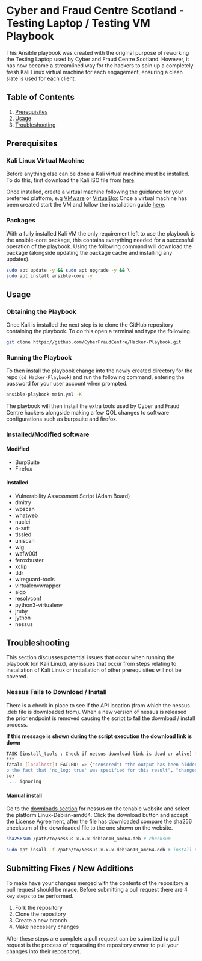 # Cyber and Fraud Centre Scotland - Testing Laptop / Testing VM Playbook

This Ansible playbook was created with the original purpose of reworking the
Testing Laptop used by Cyber and Fraud Centre Scotland. However, it has now
became a streamlined way for the hackers to spin up a completely fresh Kali
Linux virtual machine for each engagement, ensuring a clean slate is used for
each client.

## Table of Contents

1. [Prerequisites](#prerequisites)
1. [Usage](#usage)
1. [Troubleshooting](#troubleshooting)

## Prerequisites

### Kali Linux Virtual Machine

Before anything else can be done a Kali virtual machine must be installed. To
do this, first download the Kali ISO file from [here](https://www.kali.org/get-kali/#kali-installer-images).

Once installed, create a virtual machine following the guidance for your
preferred platform, e.g [VMware](https://www.kali.org/docs/virtualization/install-vmware-guest-vm/) or [VirtualBox](https://www.kali.org/docs/virtualization/install-virtualbox-guest-vm/)
Once a virtual machine has been created start the VM and follow the
installation guide [here](https://www.kali.org/docs/installation/hard-disk-install/).

### Packages

With a fully installed Kali VM the only requirement left to use the playbook is
the ansible-core package, this contains everything needed for a successful
operation of the playbook. Using the following command will download the
package (alongside updating the package cache and installing any updates).

```bash
sudo apt update -y && sudo apt upgrade -y && \ 
sudo apt install ansible-core -y
```

## Usage

### Obtaining the Playbook

Once Kali is installed the next step is to clone the GitHub repository
containing the playbook. To do this open a terminal and type the following.

```bash
git clone https://github.com/CyberFraudCentre/Hacker-Playbook.git
```

### Running the Playbook

To then install the playbook change into the newly created directory for the
repo (`cd Hacker-Playbook`) and run the following command, entering the
password for your user account when prompted.

```bash
ansible-playbook main.yml -K
```

The playbook will then install the extra tools used by Cyber and Fraud Centre
hackers alongside making a few QOL changes to software configurations such as
burpsuite and firefox.

### Installed/Modified software

#### Modified

- BurpSuite
- Firefox

#### Installed

- Vulnerability Assessment Script (Adam Board)
- dmitry
- wpscan
- whatweb
- nuclei
- o-saft
- tlssled
- uniscan
- wig
- wafw00f
- feroxbuster
- xclip
- tldr
- wireguard-tools
- virtualenvwrapper
- algo
- resolvconf
- python3-virtualenv
- jruby
- jython
- nessus

## Troubleshooting

This section discusses potential issues that occur when running the playbook
(on Kali Linux), any issues that occur from steps relating to installation of
Kali Linux or installation of other prerequisites will not be covered.

### Nessus Fails to Download / Install

There is a check in place to see if the API location (from which the nessus
.deb file is downloaded from). When a new version of nessus is released the
prior endpoint is removed causing the script to fail the download / install
process.

__If this message is shown during the script execution the download link is down__
```bash
TASK [install_tools : Check if nessus download link is dead or alive] *******
***
fatal: [localhost]: FAILED! => {"censored": "the output has been hidden due t
o the fact that 'no_log: true' was specified for this result", "changed": fal
se}
 ... ignoring
```

#### Manual install

Go to the [downloads section](https://www.tenable.com/downloads/nessus) for nessus on the tenable website and select the
platform Linux-Debian-amd64. Click the download button and accept the License
Agreement, after the file has downloaded compare the sha256 checksum of the
downloaded file to the one shown on the website.

```bash
sha256sum /path/to/Nessus-x.x.x-debian10_amd64.deb # checksum

sudo apt insall -f /path/to/Nessus-x.x.x-debian10_amd64.deb # install nessus deb
```

## Submitting Fixes / New Additions

To make have your changes merged with the contents of the repository a pull
request should be made. Before submitting a pull request there are 4 key steps
to be performed.

1. Fork the repository
1. Clone the repository
1. Create a new branch
1. Make necessary changes

After these steps are complete a pull request can be submitted (a pull request
is the process of requesting the repository owner to pull your changes into
their repository).
